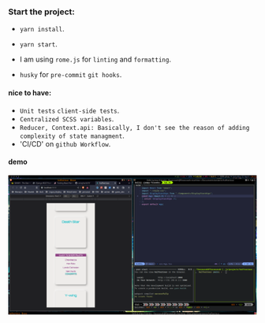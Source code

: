 ### Start the project:

- `yarn install`.
- `yarn start`.

- I am using `rome.js` for `linting` and `formatting`.
- `husky` for `pre-commit` `git hooks`.
#### nice to have:
- `Unit tests` `client-side tests`.
- `Centralized SCSS variables`.
- `Reducer, Context.api: Basically, I don't see the reason of adding complexity of state managment`.
- 'CI/CD' on `github Workflow`.
#### demo

![demo](demo/demo.png)

